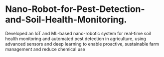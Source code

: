 # Nano-Robot-for-Pest-Detection-and-Soil-Health-Monitoring.
Developed an IoT and ML-based nano-robotic system for real-time soil  health monitoring and automated pest detection in agriculture, using advanced sensors and deep learning to enable proactive, sustainable  farm management and reduce chemical use
